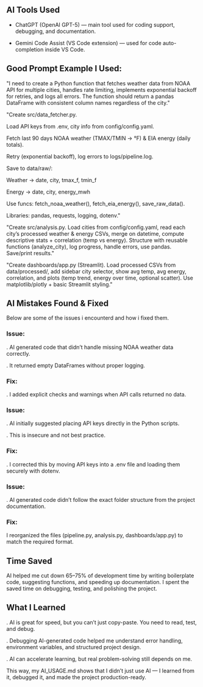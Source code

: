 ## AI Tools Used

- ChatGPT (OpenAI GPT-5) — main tool used for coding support, debugging, and documentation.

- Gemini Code Assist (VS Code extension) — used for code auto-completion inside VS Code.


 ## Good Prompt Example I Used:

"I need to create a Python function that fetches weather data from NOAA API
for multiple cities, handles rate limiting, implements exponential backoff
for retries, and logs all errors. The function should return a pandas
DataFrame with consistent column names regardless of the city."


"Create src/data_fetcher.py.

Load API keys from .env, city info from config/config.yaml.

Fetch last 90 days NOAA weather (TMAX/TMIN → °F) & EIA energy (daily totals).

Retry (exponential backoff), log errors to logs/pipeline.log.

Save to data/raw/:

Weather → date, city, tmax_f, tmin_f

Energy → date, city, energy_mwh

Use funcs: fetch_noaa_weather(), fetch_eia_energy(), save_raw_data().

Libraries: pandas, requests, logging, dotenv."


"Create src/analysis.py. Load cities from config/config.yaml, read each city’s processed weather & energy CSVs, merge on datetime, compute descriptive stats + correlation (temp vs energy). Structure with reusable functions (analyze_city), log progress, handle errors, use pandas. Save/print results."


"Create dashboards/app.py (Streamlit). Load processed CSVs from data/processed/, add sidebar city selector, show avg temp, avg energy, correlation, and plots (temp trend, energy over time, optional scatter). Use matplotlib/plotly + basic Streamlit styling."




## AI Mistakes Found & Fixed
Below are some of the issues i encounterd and how i fixed them.

### Issue:

. AI generated code that didn’t handle missing NOAA weather data correctly.

. It returned empty DataFrames without proper logging.

### Fix:

. I added explicit checks and warnings when API calls returned no data.

### Issue:

. AI initially suggested placing API keys directly in the Python scripts.

. This is insecure and not best practice.

### Fix:

. I corrected this by moving API keys into a .env file and loading them securely with dotenv.

### Issue:

. AI generated code didn’t follow the exact folder structure from the project documentation.

### Fix:

I reorganized the files (pipeline.py, analysis.py, dashboards/app.py) to match the required format.

## Time Saved

AI helped me cut down 65–75% of development time by writing boilerplate code, suggesting functions, and speeding up documentation. I spent the saved time on debugging, testing, and polishing the project.

## What I Learned

. AI is great for speed, but you can’t just copy-paste. You need to read, test, and debug.

. Debugging AI-generated code helped me understand error handling, environment variables, and structured project design.

. AI can accelerate learning, but real problem-solving still depends on me.






This way, my AI_USAGE.md shows that I didn’t just use AI — I learned from it, debugged it, and made the project production-ready.